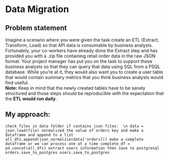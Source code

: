 # Data Migration

## Problem statement

Imagine a scenario where you were given the task create an ETL (Extract, Transform, Load) so that API data is consumable by business analysts. Fortunately, your co-workers have already done the Extract step and has provided you with a .zip file containing retail order data in the raw JSON format. Your project manager has put you on the task to support these business analysts so that they can query that data using SQL from a PSQL database.
While you’re at it, they would also want you to create a user table that would contain summary metrics that you think business analysts would find useful.  
**Note:** Keep in mind that the newly created tables have to be sanely structured and those steps should be reproducible with the expectation that the **ETL would run daily**.

## My approach:
`check files in data folder
 if contains json files:  \n
     data = json.load(file)
 normalized the value of orders key and make a dataframe
 and append to a list
     all_dfs.append(json_normalzie(data['orders]))
 make a complete dataframe or we can process one at a time
     complete_df = pd.concat(all_dfs)
 extract users information
 then save to postgresql
 orders.save_to_postgres
 users.save_to_postgres
 `
 
